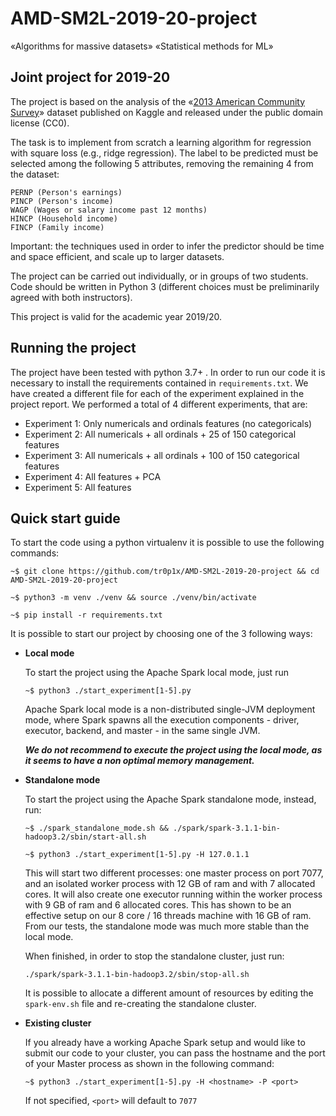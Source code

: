 # AMD-SM2L-2019-20-project

«Algorithms for massive datasets»
«Statistical methods for ML»

## Joint project for 2019-20

The project is based on the analysis of the «[2013 American Community Survey](https://www.kaggle.com/census/2013-american-community-survey)» dataset published on Kaggle and released under the public domain license (CC0).

The task is to implement from scratch a learning algorithm for regression with square loss (e.g., ridge regression). The label to be predicted must be selected among the following 5 attributes, removing the remaining 4 from the dataset:

    PERNP (Person's earnings)
    PINCP (Person's income)
    WAGP (Wages or salary income past 12 months)
    HINCP (Household income)
    FINCP (Family income)

Important: the techniques used in order to infer the predictor should be time and space efficient, and scale up to larger datasets.

The project can be carried out individually, or in groups of two students. Code should be written in Python 3 (different choices must be preliminarily agreed with both instructors).

This project is valid for the academic year 2019/20.

## Running the project

The project have been tested with python 3.7+ . In order to run our code it is
necessary to install the requirements contained in `requirements.txt`. 
We have created a different file for each of the experiment explained in the
project report. We performed a total of 4 different experiments, that are:

- Experiment 1: Only numericals and ordinals features (no categoricals)
- Experiment 2: All numericals + all ordinals + 25 of 150 categorical features
- Experiment 3: All numericals + all ordinals + 100 of 150 categorical features
- Experiment 4: All features + PCA
- Experiment 5: All features

## Quick start guide

To start the code using a python virtualenv it is possible to use the following
commands:

`~$ git clone https://github.com/tr0p1x/AMD-SM2L-2019-20-project && cd AMD-SM2L-2019-20-project`

`~$ python3 -m venv ./venv && source ./venv/bin/activate`

`~$ pip install -r requirements.txt`

It is possible to start our project by choosing one of the 3 following ways:

- **Local mode**

  To start the project using the Apache Spark local mode, just run

  `~$ python3 ./start_experiment[1-5].py`

  Apache Spark local mode is a non-distributed single-JVM deployment mode, where Spark spawns all the execution components - driver, executor, backend, and master - in the same single JVM.

  ***We do not recommend to execute the project using the local mode, as it seems to have a non optimal memory management.***

- **Standalone mode**

  To start the project using the Apache Spark standalone mode, instead, run:

  `~$ ./spark_standalone_mode.sh && ./spark/spark-3.1.1-bin-hadoop3.2/sbin/start-all.sh`

  `~$ python3 ./start_experiment[1-5].py -H 127.0.1.1`

  This will start two different processes: one master process on port 7077, and an isolated worker process with 12 GB of ram and with 7 allocated cores. It will also create one executor running within the worker process with 9 GB of ram and 6 allocated cores.
  This has shown to be an effective setup on our 8 core / 16 threads machine with 16 GB of ram. 
  From our tests, the standalone mode was much more stable than the local mode.
  
  When finished, in order to stop the standalone cluster, just run: 

  `./spark/spark-3.1.1-bin-hadoop3.2/sbin/stop-all.sh`

  It is possible to allocate a different amount of resources by editing the `spark-env.sh` file and re-creating the standalone cluster.

- **Existing cluster**

  If you already have a working Apache Spark setup and would like to submit our code to your cluster, you can pass the hostname and the port of your Master process as shown in the following command:
  
  `~$ python3 ./start_experiment[1-5].py -H <hostname> -P <port>`
  
  If not specified, `<port>` will default to `7077`
